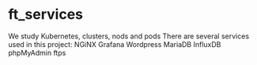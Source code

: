 # ft_services
We study Kubernetes, clusters, nods and pods
There are several services used in this project:
NGiNX
Grafana
Wordpress
MariaDB
InfluxDB
phpMyAdmin
ftps
